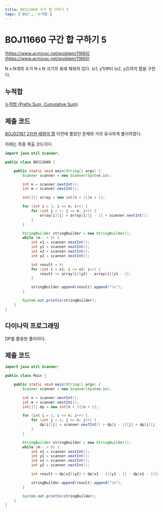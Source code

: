 ```yaml
---
title: BOJ11660 구간 합 구하기 5
tags: ['BOJ', '누적합']
---
```


# BOJ11660 구간 합 구하기 5

[https://www.acmicpc.net/problem/11660](https://www.acmicpc.net/problem/11660)

N x N개의 수가 N x N 크기의 표에 채워져 있다. (x1, y1)부터 (x2, y2)까지 합을 구한다.

## 누적합

[누적합 (Prefix Sum, Cumulative Sum)](https://hyeonic.github.io/problem-solving/algorithm/누적합.html)

## 제출 코드

[BOJ02167 2차원 배열의 합](https://hyeonic.github.io/problem-solving/baekjoon/BOJ02167.html) 이전에 풀었던 문제와 거의 유사하게 풀이하였다. 

아래는 최종 제출 코드이다.

```java
import java.util.Scanner;

public class BOJ11660 {

    public static void main(String[] args) {
        Scanner scanner = new Scanner(System.in);

        int n = scanner.nextInt();
        int m = scanner.nextInt();

        int[][] array = new int[n + 1][n + 1];

        for (int i = 1; i <= n; i++) {
            for (int j = 1; j <= n; j++) {
                array[i][j] = array[i][j - 1] + scanner.nextInt();
            }
        }

        StringBuilder stringBuilder = new StringBuilder();
        while (m-- > 0) {
            int x1 = scanner.nextInt();
            int y1 = scanner.nextInt();
            int x2 = scanner.nextInt();
            int y2 = scanner.nextInt();

            int result = 0;
            for (int i = x1; i <= x2; i++) {
                result += array[i][y2] - array[i][y1 - 1];
            }

            stringBuilder.append(result).append("\n");
        }

        System.out.println(stringBuilder);
    }
}
```

## 다이나믹 프로그래밍

DP를 활용한 풀이이다.

## 제출 코드

```java
import java.util.Scanner;

public class Main {

    public static void main(String[] args) {
        Scanner scanner = new Scanner(System.in);

        int n = scanner.nextInt();
        int m = scanner.nextInt();
        int[][] dp = new int[n + 1][n + 1];

        for (int i = 1; i <= n; i++) {
            for (int j = 1; j <= n; j++) {
                dp[i][j] = scanner.nextInt() + dp[i - 1][j] + dp[i][j - 1] - dp[i - 1][j - 1];
            }
        }

        StringBuilder stringBuilder = new StringBuilder();
        while (m-- > 0) {
            int x1 = scanner.nextInt();
            int y1 = scanner.nextInt();
            int x2 = scanner.nextInt();
            int y2 = scanner.nextInt();

            int result = dp[x2][y2] + dp[x1 - 1][y1 - 1] - dp[x1 - 1][y2] - dp[x2][y1 - 1];

            stringBuilder.append(result).append("\n");
        }

        System.out.println(stringBuilder);
    }
}
```

<TagLinks />